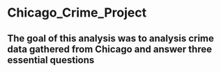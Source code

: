# Chicago_Crime_Project # 

## The goal of this analysis was to analysis crime data gathered from Chicago and answer three essential questions ##

